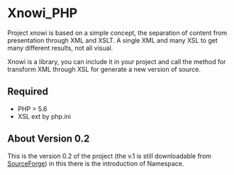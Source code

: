 # Xnowi_PHP

Project xnowi is based on a simple concept, the separation of content from presentation through XML and XSLT. A single XML and many XSL to get many different results, not all visual.

Xnowi is a library, you can include it in your project and call the method for transform XML through XSL for generate a new version of source.

## Required
- PHP > 5.6
- XSL ext by php.ini

## About Version 0.2

This is the version 0.2 of the project (the v.1 is still downloadable from [SourceForge](https://sourceforge.net/projects/xnowi/)) in this there is the introduction of Namespace.
